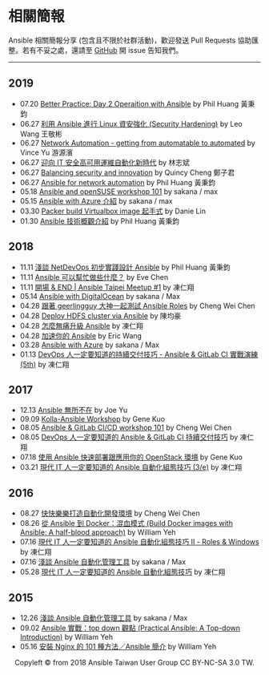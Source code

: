 # 相關簡報

Ansible 相關簡報分享 (包含且不限於社群活動)，歡迎發送 Pull Requests 協助匯整。若有不妥之處，還請至 [GitHub](https://github.com/ansible-tw/ansible-tw.github.io/issues/new) 開 issue 告知我們。

----

## 2019

* 07.20 [Better Practice: Day 2 Operaition with Ansible](https://speakerdeck.com/pichuang/20190720-better-practice-day-2-operaition-with-ansible) by Phil Huang 黃秉鈞
* 06.27 [利用 Ansible 進行 Linux 資安強化 (Security Hardening)](http://www.gwms.com.tw/Red%20Hat_0627/05.pdf) by Leo Wang 王敬彬
* 06.27 [Network Automation - getting from automatable to automated](http://www.gwms.com.tw/Red%20Hat_0627/04.pdf) by Vince Yu 游源濱
* 06.27 [迎向 IT 安全高可用運維自動化新時代](http://www.gwms.com.tw/Red%20Hat_0627/03.pdf) by 林志斌
* 06.27 [Balancing security and innovation](http://www.gwms.com.tw/Red%20Hat_0627/02.pdf) by Quincy Cheng 鄭子君
* 06.27 [Ansible for network automation](http://www.gwms.com.tw/Red%20Hat_0627/01.pdf) by Phil Huang 黃秉鈞
* 05.18 [Ansible and openSUSE workshop 101](https://bit.ly/sakana20190518) by sakana / max
* 05.15 [Ansible with Azure 介紹](https://bit.ly/sakana20190515) by sakana / max
* 03.30 [Packer build Virtualbox image 起手式](https://docs.google.com/presentation/d/1nLBEU7w_1M3gHVGzGakUin2wHNUaRtVLOBd0mTzOhPg/edit?usp=sharing) by Danie Lin
* 01.30 [Ansible 技術概觀介紹](https://speakerdeck.com/pichuang/ansible-ji-shu-gai-guan-jie-shao-20190130) by Phil Huang 黃秉鈞

## 2018

* 11.11 [淺談 NetDevOps 初步實踐設計 Ansible](https://speakerdeck.com/pichuang/netdevops-101) by Phil Huang 黃秉鈞
* 11.11 [Ansible 可以幫忙做些什麼？](https://www.slideshare.net/secret/ePD4c0AxQagQTu) by Eve Chen
* 11.11 [開場 & END | Ansible Taipei Meetup #1](https://speakerdeck.com/chusiang/begin-and-end-of-ansible-taipei-meetup-1st) by 凍仁翔
* 05.14 [Ansible with DigitalOcean](https://docs.google.com/presentation/d/1qw_S2ranHvS22Jk6HX64D_gFBu-XSRyFEhLJ-AWddGA/mobilepresent?slide=id.p) by sakana / Max
* 04.28 [跟著 geerlingguy 大神一起測試 Ansible Roles](https://www.slideshare.net/warfan/geerlingguy-ansible-roles) by Cheng Wei Chen
* 04.28 [Deploy HDFS cluster via Ansible](https://docs.google.com/presentation/d/11YuRZpVyH1rr00qxe9JsjAipYcB7gGNYOlIMlV3kSYo/edit?usp=sharing) by 陳均豪
* 04.28 [怎麼無痛升級 Ansible](https://speakerdeck.com/chusiang/how-to-stable-upgrade-the-ansible) by 凍仁翔
* 04.28 [加速你的 Ansible](https://speakerdeck.com/eric8230/jia-su-ni-de-ansible) by Eric Wang
* 03.28 [Ansible with Azure](https://docs.google.com/presentation/d/1zwuPqhLUy431B5GChtkhHv_hCkHnuZ3IpC8gMUFOIRg/edit?usp=sharing) by sakana / Max
* 01.13 [DevOps 人一定要知道的持續交付技巧 - Ansible & GitLab CI 實戰演練 (5th)](https://speakerdeck.com/chusiang/continuous-delivery-workshop-with-ansible-x-gitlab-ci-5th) by 凍仁翔

## 2017

* 12.13 [Ansible 無所不在][Ansible_Technical_Deck] by Joe Yu
* 09.09 [Kolla-Ansible Workshop](https://docs.google.com/presentation/d/1LRGXzHIV8jTosloWS5l6CKYYxxqStq9LKe78wqbb6nk/edit?usp=sharing) by Gene Kuo
* 08.05 [Ansible & GitLab CI/CD workshop 101](http://blog.chengweichen.com/2017/08/coscup-2017-ansible-gitlab-cicd.html) by Cheng Wei Chen
* 08.05 [DevOps 人一定要知道的 Ansible & GitLab CI 持續交付技巧](https://speakerdeck.com/chusiang/continuous-delivery-with-ansible-x-gitlab-ci) by 凍仁翔
* 07.18 [使用 Ansible 快速部署跟應用你的 OpenStack 環境](https://speakerdeck.com/igene/deploy-and-use-openstack-with-ansible) by Gene Kuo
* 03.21 [現代 IT 人一定要知道的 Ansible 自動化組態技巧 (3/e)](https://speakerdeck.com/chusiang/automate-with-ansible-basic-3e) by 凍仁翔

[Ansible_Technical_Deck]: https://img.en25.com/Web/RedHat/%7B9388ea59-82b4-4da2-bb62-cfc42d525069%7D_05.Ansible_Technical_Deck_-_FY18_(Joe_Yu).pdf

## 2016

* 08.27 [快快樂樂打造自動化開發環境](http://www.slideshare.net/warfan/ss-65422539) by Cheng Wei Chen
* 08.26 [從 Ansible 到 Docker：混血模式 (Build Docker images with Ansible: A half-blood approach)](http://www.slideshare.net/williamyeh/ansible-docker-65362893) by William Yeh
* 07.16 [現代 IT 人一定要知道的 Ansible 自動化組態技巧 Ⅱ - Roles & Windows](https://speakerdeck.com/chusiang/xian-dai-it-ren-ding-yao-zhi-dao-de-ansible-zi-dong-hua-zu-tai-ji-qiao-ii-roles-and-windows) by 凍仁翔
* 07.16 [淺談 Ansible 自動化管理工具](https://docs.google.com/presentation/d/1ZDCulOunoIhlRCLKbpoU8SR0rSr_aMBcX6tUps7Po0A/edit?usp=sharing) by sakana / Max
* 05.28 [現代 IT 人一定要知道的 Ansible 自動化組態技巧](https://speakerdeck.com/chusiang/xian-dai-it-ren-ding-yao-zhi-dao-de-ansible-zi-dong-hua-zu-tai-ji-qiao) by 凍仁翔

## 2015

* 12.26 [淺談 Ansible 自動化管理工具](https://docs.google.com/presentation/d/136VKHI_H8wKyrLIm1eaTMLz82uoPgjV4zTiGb1_-_Ig/edit?usp=sharing) by sakana / Max
* 09.02 [Ansible 實戰：top down 觀點 (Practical Ansible: A Top-down Introduction)](https://www.slideshare.net/williamyeh/ansible-top-down) by William Yeh
* 05.16 [安裝 Nginx 的 101 種方法／Ansible 簡介](https://prezi.com/gugpnfsn05a8/) by William Yeh

<div style="text-align: center;">
Copyleft © from 2018 Ansible Taiwan User Group CC BY-NC-SA 3.0 TW.
</div>
